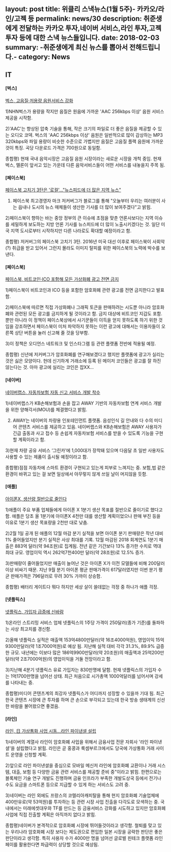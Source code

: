 layout:     post
title:      위클리 스낵뉴스(1월 5주)- 카카오/라인/고젝 등
permalink: news/30
description: 취준생에게 전달하는 카카오 투자,네이버 서비스,라인 투자,고젝 투자 등에 대한 스낵 뉴스들입니다.
date:       2018-02-03
summary:    -취준생에게 최신 뉴스를 뽑아서 전해드립니다.-
category: 	News
---

## IT

#### [벅스]

[벅스, 고음질·저용량 음원서비스 강화](http://www.fnnews.com/news/201801261727370238)

1)NHN벅스가 용량을 작지만 음질은 원음에 가까운 'AAC 256kbps 이상' 음원 서비스 제공을 시작함.

2)'AAC'는 향상된 압축 기술을 통해, 작은 크기의 파일로 더 좋은 음질을 제공할 수 있는 오디오 코덱. 벅스의 'AAC 256kbps 이상' 음원은 일반적으로 많이 감상하는 MP3 320kbps와 파일 용량이 비슷한 수준으로 가볍지만 음질은 고음질 플랙 음원에 가까운 것이 특징. 곡당 다운로드 가격은 700원으로 동일함.

종합평) 현재 국내 음악시장은 고음질 음원 시장이라는 새로운 시장을 개척 중임. 현재 벅스, 멜론이 앞서고 있는 가운데 다른 음악서비스들이 어떤 서비스를 내놓을지 주목 됨.


#### [페이스북]

[페이스북 고치기 3탄은 '로컬'…"뉴스피드에 더 많은 지역 뉴스"](http://news.naver.com/main/read.nhn?mode=LSD&mid=shm&sid1=105&oid=001&aid=0009845454)

1) 페이스북 최고경영자 마크 저커버그가 블로그를 통해 "오늘부터 우리는 여러분이 사는 읍내나 도시의 뉴스 매체들이 생산한 기사를 더 많이 보여주겠다"고 밝힘.

2)페이스북이 향하는 바는 중앙 정부의 큰 이슈에 초점을 맞춘 언론사보다는 지역 이슈를 세밀하게 보도하는 지방 언론 기사를 뉴스피드에 더 많이 노출시키겠다는 것. 일단 미국 지역 도시로부터 시작하지만 다른 나라로도 확대할 예정이라고 함.

종합평) 저커버그의 페이스북 고치기 3탄. 2016년 미국 대선 이후로 페이스북이 사회악(?) 취급을 받고 있어서 그런지 몰라도 이미지 탈피를 위한 페이스북의 노력에 박수를 보낸다.

#### [페이스북]


[페이스북, 비트코인·ICO 포함해 모든 가상화폐 광고 전면 금지](http://www.yonhapnews.co.kr/bulletin/2018/01/31/0200000000AKR20180131014600091.HTML?input=1195m)

1)페이스북이 비트코인과 ICO 등을 포함한 암호화폐 관련 광고를 전면 금지한다고 발표 함.

2)페이스북에 따르면 직접 가상화폐나 그래픽 토큰을 판매하려는 시도뿐 아니라 암호화폐와 관련된 모든 광고를 금지하게 될 것이라고 함. 금지 대상에 비트코인 지갑도 포함. 뿐만 아니라 이 정책이 페이스북상에서 사기꾼들이 이득을 얻지 못하도록 하기 위한 것임을 강조하면서 페이스북이 미처 파악하지 못하는 이런 광고에 대해서는 이용자들이 오른쪽 상단 버튼을 눌러 신고해 줄 것을 당부함. 

3)이 정책은 오디언스 네트워크 및 인스타그램 등 관련 플랫폼 전반에 적용될 예정.

종합평) 신년에 저커버그가 암호화폐를 연구해보겠다고 했지만 플랫폼에 광고가 실리는 것은 싫은 모양이다. 헌데 신기하게 거래소에 등록 된 메이저 코인들은 광고를 잘 하진 않는다는 것. 아마 광고에 실리는 코인은 잡XX...

#### [네이버]

[네이버랩스, 자동차보험 자동 신고 서비스 개발 착수](http://news.naver.com/main/read.nhn?mode=LSD&sid1=105&oid=011&aid=0003209051)

1)네이버랩스가 KB손해보험과 손을 잡고 AWAY 기반의 자동차보험 연계 서비스 개발을 위한 양해각서(MOU)를 체결했다고 밝힘.

2) AWAY는 네이버의 차량용 인포테인먼트 플랫폼. 음성인식 길 안내와 다 수의 미디어 콘텐츠 서비스를 제공하고 있음. 네이버랩스와 KB손해보험은 AWAY 사용자가 긴급 출동과 사고 접수 등 손쉽게 자동차보험 서비스를 받을 수 있도록 기능을 구현할 계획이라고 함.

3)현재 차량 공유 서비스 ‘그린카’에 1,000대가 장착돼 있으며 다음달 초 일반 사용자도 사용할 수 있는 제품이 출시될 예정이라고 함.

종합평)점점 자동차에 스마트 환경이 구현되고 있는게 피부로 느껴지는 중. 보험,법 같은 환경이 바뀌고 있는 걸 보면 일상에서 아무렇지 않게 쓰일 날이 머지않을 듯함. 


#### [애플]

[아이폰X, 생산량 절반으로 줄인다](http://news.naver.com/main/read.nhn?mode=LSD&mid=shm&sid1=105&oid=092&aid=0002130469)

1)애플이 주요 부품 업체들에게 아이폰 X 1분기 생산 목표를 절반으로 줄이기로 했다고 함.  애플은 당초 올 1분기에 아이폰X 4천만 대를 생산할 계획이었으나 판매 부진 등을 이유로 1분기 생산 목표량을 2천만 대로 낮춤.

2)2월 1일 공개 된 애플의 12월 마감 분기 실적을 보면 아이폰 분기 판매량은 작년 대비 1% 줄어들었지만 분기 실적은 사상 최대를 기록. 12월 마감된 2018 회계연도 1분기 매출은 883억 달러(약 94조원)로 집계됨. 전년 같은 기간보다 13% 증가한 수치로 역대 최대 규모. 영업이익 역시 262억7천400만 달러(약 28조원)로 12.5% 증가.

3)판매량이 줄어들었지만 매출이 늘어난 것은 아이폰 X가 이전 모델들에 비해 200달러 이상 비싸기 때문. 지난 9월 분기 아이폰 평균 판매가격이 617달러였지만 이번 분기 평균 판매가격은 796달러로 무려 30% 가까이 상승함.

종합평) 배터리 게이트다 뭐다 하지만 세상 살이 쓸데없는 걱정 중 하나가 애플 걱정.

#### [넷플릭스]

[넷플릭스, 가입자 급증에 신바람](http://news.mk.co.kr/newsRead.php?year=2018&no=66517)

1)온라인 스트리밍 서비스 업체 넷플릭스의 1주당 가격이 250달러(종가 기준)를 돌파하는 사상 최고치를 경신함. 

2)올해 넷플릭스 실적은 매출액 153억4800만달러(약 16조4000억원), 영업이익 15억9300만달러(약 1조7000억원)로 예상 됨. 지난해 실적 대비 각각 31.3%, 89.9% 급증한 규모. 내년에는 이보다 많은 186억9900만달러(약 20조원)의 매출액과 25억200만달러(약 2조7000억원)의 영업이익을 거둘 전망이라고 함.

3)지난해 4분기 넷플릭스 유료 가입자는 830만명에 달함. 현재 넷플릭스의 가입자 수는 1억1700만명을 넘어선 상태. 최근 처음으로 시가총액 1000억달러를 넘어서며 강세를 나타내는 중.

종합평)미디어 콘텐츠계의 최강자 넷플릭스가 어디까지 성장할 수 있을까 기대 됨. 최근 한국 콘텐츠 시장에 큰 투자를 하며 큰 손으로 부각되고 있는데 한국 방송 생태계의 신선한 바람을 불어왔으면 좋겠음.

#### [라인]

[라인, 日 가상통화 사업 시동…라인 파이낸셜 설립](http://news.mt.co.kr/mtview.php?no=2018013110031085161)

1)네이버의 계열사 라인이 암호화폐 사업을 위해서 금융사업 전문 자회사 '라인 파이낸셜'을 설립했다고 밝힘. 라인은 곧 홍콩과 룩셈부르크에서도 당국에 가상통화 거래 사이트 운영을 신청할 계획.

2)앞으로 라인 파이낸셜을 중심으로 모바일 메신저 라인에 암호화폐 교환이나 거래 시스템, 대출, 보험 등 다양한 금융 관련 서비스를 제공할 준비 중"이라고 밝힘.
한편으로는 블록체인 기술 연구 개발도 진행하며 금융 인프라가 부족한 개발도상국 등에서 전기나 수도 요금을 스마트폰 등으로 지급할 수 있게 하는 서비스도 고려 중.

3)네이버는 라인 외에도 프랑스의 코렐리아캐피탈을 통해 현지 암호화폐 기술업체에 400만유로(약 53억원)를 투자하는 등 관련 시장 사업 진출을 다각도로 모색하는 중. 국내에서는 미래에셋대우와 TF를 만드는 등 금융서비스 강화를 시도하고 있지만 암호화폐 사업에 직접 진출할 계획은 아직까지 없다고 밝힘.

종합평)네이버가 본격적으로 암호화폐 시장에 뛰어들것이라고 생각함. 철퇴를 맞고 있는 우리나라 암호화폐 시장 보다는 제도권으로 편입한 일본 시장을 공략한 판단은 좋은 판단이라고 생각함. 특히 사용자 수가 4000만 명을 넘어선 글로벌 핀테크 플랫폼 라인페이를 활용한다면 파급력이 상당할 것으로 예상됨.